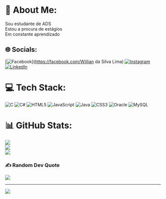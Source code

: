 # 💫 About Me:
Sou estudante de ADS<br>Estou a procura de estágios<br>Em constante aprendizado


## 🌐 Socials:
[![Facebook](https://img.shields.io/badge/Facebook-%231877F2.svg?logo=Facebook&logoColor=white)](https://facebook.com/Willian da Silva Lima) [![Instagram](https://img.shields.io/badge/Instagram-%23E4405F.svg?logo=Instagram&logoColor=white)](https://instagram.com/the.willian_) [![LinkedIn](https://img.shields.io/badge/LinkedIn-%230077B5.svg?logo=linkedin&logoColor=white)](https://linkedin.com/in/https://www.linkedin.com/196in/willian-da-silva-lima-188124) 

# 💻 Tech Stack:
![C](https://img.shields.io/badge/c-%2300599C.svg?style=for-the-badge&logo=c&logoColor=white) ![C#](https://img.shields.io/badge/c%23-%23239120.svg?style=for-the-badge&logo=csharp&logoColor=white) ![HTML5](https://img.shields.io/badge/html5-%23E34F26.svg?style=for-the-badge&logo=html5&logoColor=white) ![JavaScript](https://img.shields.io/badge/javascript-%23323330.svg?style=for-the-badge&logo=javascript&logoColor=%23F7DF1E) ![Java](https://img.shields.io/badge/java-%23ED8B00.svg?style=for-the-badge&logo=openjdk&logoColor=white) ![CSS3](https://img.shields.io/badge/css3-%231572B6.svg?style=for-the-badge&logo=css3&logoColor=white) ![Oracle](https://img.shields.io/badge/Oracle-F80000?style=for-the-badge&logo=oracle&logoColor=white) ![MySQL](https://img.shields.io/badge/mysql-4479A1.svg?style=for-the-badge&logo=mysql&logoColor=white)
# 📊 GitHub Stats:
![](https://github-readme-stats.vercel.app/api?username=Will28lima&theme=dark&hide_border=false&include_all_commits=false&count_private=false)<br/>
![](https://github-readme-streak-stats.herokuapp.com/?user=Will28lima&theme=dark&hide_border=false)<br/>
![](https://github-readme-stats.vercel.app/api/top-langs/?username=Will28lima&theme=dark&hide_border=false&include_all_commits=false&count_private=false&layout=compact)

### ✍️ Random Dev Quote
![](https://quotes-github-readme.vercel.app/api?type=horizontal&theme=radical)

---
[![](https://visitcount.itsvg.in/api?id=Will28lima&icon=6&color=1)](https://visitcount.itsvg.in)

<!-- Proudly created with GPRM ( https://gprm.itsvg.in ) -->